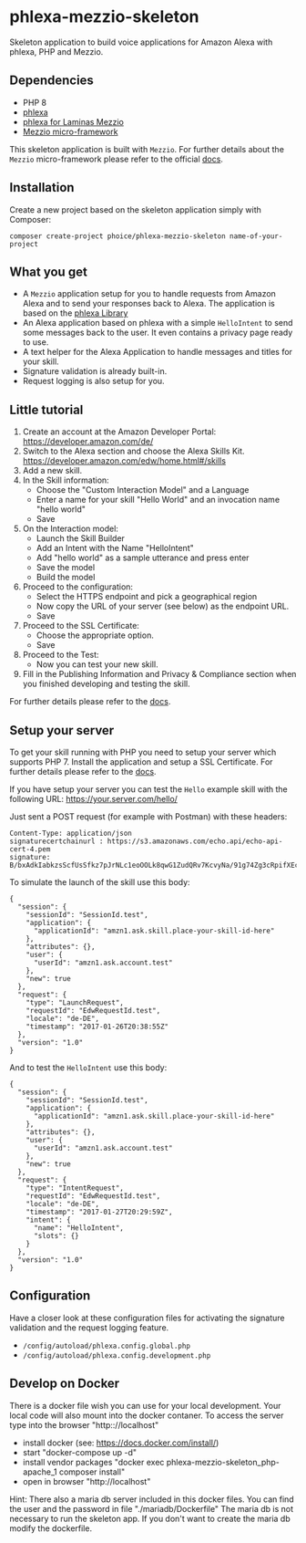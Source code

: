 # phlexa-mezzio-skeleton

Skeleton application to build voice applications for Amazon Alexa with 
phlexa, PHP and Mezzio. 

## Dependencies

* PHP 8
* [phlexa](https://github.com/phoice/phlexa)
* [phlexa for Laminas Mezzio](https://github.com/phoice/phlexa-mezzio)
* [Mezzio micro-framework](https://docs.mezzio.dev/)

This skeleton application is built with `Mezzio`. For further 
details about the `Mezzio` micro-framework please refer to the 
official [docs](https://docs.mezzio.dev/).

## Installation

Create a new project based on the skeleton application simply with Composer:

```
composer create-project phoice/phlexa-mezzio-skeleton name-of-your-project
```

## What you get

* A `Mezzio` application setup for you to handle requests from 
  Amazon Alexa and to send your responses back to Alexa. The application is 
  based on the [phlexa Library](https://github.com/phoice/phlexa)
* An Alexa application based on phlexa with a simple `HelloIntent` to
  send some messages back to the user. It even contains a privacy page 
  ready to use.
* A text helper for the Alexa Application to handle messages and titles 
  for your skill.
* Signature validation is already built-in.
* Request logging is also setup for you.

## Little tutorial

1. Create an account at the Amazon Developer Portal: 
   https://developer.amazon.com/de/
2. Switch to the Alexa section and choose the Alexa Skills Kit.
   https://developer.amazon.com/edw/home.html#/skills
3. Add a new skill.
4. In the Skill information:
   * Choose the "Custom Interaction Model" and a Language
   * Enter a name for your skill "Hello World" and an invocation name "hello world"
   * Save
5. On the Interaction model:
   * Launch the Skill Builder
   * Add an Intent with the Name "HelloIntent"
   * Add "hello world" as a sample utterance and press enter
   * Save the model
   * Build the model
6. Proceed to the configuration:
   * Select the HTTPS endpoint and pick a geographical region
   * Now copy the URL of your server (see below) as the endpoint URL.
   * Save
7. Proceed to the SSL Certificate:
   * Choose the appropriate option.
   * Save
8. Proceed to the Test:
   * Now you can test your new skill.
9. Fill in the Publishing Information and Privacy & Compliance section when you finished 
   developing and testing the skill.
   
For further details please refer to the 
[docs](https://developer.amazon.com/public/solutions/alexa/alexa-skills-kit/getting-started-guide).

## Setup your server

To get your skill running with PHP you need to setup your server which 
supports PHP 7. Install the application and setup a SSL Certificate. For 
further details please refer to the 
[docs](https://developer.amazon.com/public/solutions/alexa/alexa-skills-kit/docs/registering-and-managing-alexa-skills-in-the-developer-portal#h2_ssl).

If you have setup your server you can test the `Hello` example skill with 
the following URL: https://your.server.com/hello/

Just sent a POST request (for example with Postman) with these headers:
                                                         
```
Content-Type: application/json
signaturecertchainurl : https://s3.amazonaws.com/echo.api/echo-api-cert-4.pem
signature: B/bxAdkIabkzsScfUsSfkz7pJrNLc1eoOOLk8qwG1ZudQRv7KcvyNa/91g74Zg3cRpifXEco4669MaZb4Cqs+vZ9TaTfftAMzy/Pc79AMuf1dU6GfUU7tp6cuavfqTD8cWlYN5TjEMCJbS1Y+VU929mX0edOZcZin7db6bOoZHu5gU8OSQ2r+6UMk88z5uuSjPyt9Du9vaC3Ics/Br30fEIplIgCt4y/UGRK76Rqo4L/DuNjty3o2mcU8bICK5xfZwCeH7b5UFwdjngtp8VfhKPtosZmCuWvMn+y9HoS06ll9cdI1FPLN9w7KwMZFY8UzTc+0GfAwntxzlowAwkPhQ==
```
                                                         
To simulate the launch of the skill use this body:

```
{
  "session": {
    "sessionId": "SessionId.test",
    "application": {
      "applicationId": "amzn1.ask.skill.place-your-skill-id-here"
    },
    "attributes": {},
    "user": {
      "userId": "amzn1.ask.account.test"
    },
    "new": true
  },
  "request": {
    "type": "LaunchRequest",
    "requestId": "EdwRequestId.test",
    "locale": "de-DE",
    "timestamp": "2017-01-26T20:38:55Z"
  },
  "version": "1.0"
}
```

And to test the `HelloIntent` use this body:

```
{
  "session": {
    "sessionId": "SessionId.test",
    "application": {
      "applicationId": "amzn1.ask.skill.place-your-skill-id-here"
    },
    "attributes": {},
    "user": {
      "userId": "amzn1.ask.account.test"
    },
    "new": true
  },
  "request": {
    "type": "IntentRequest",
    "requestId": "EdwRequestId.test",
    "locale": "de-DE",
    "timestamp": "2017-01-27T20:29:59Z",
    "intent": {
      "name": "HelloIntent",
      "slots": {}
    }
  },
  "version": "1.0"
}
```

## Configuration

Have a closer look at these configuration files for activating the signature 
validation and the request logging feature.

* `/config/autoload/phlexa.config.global.php`
* `/config/autoload/phlexa.config.development.php`


## Develop on Docker

There is a docker file wish you can use for your local development. Your local code will also mount into the docker contaner. 
To access the server type into the browser "http:://localhost"

* install docker (see: https://docs.docker.com/install/)
* start "docker-compose up -d"
* install vendor packages "docker exec phlexa-mezzio-skeleton_php-apache_1 composer install"
* open in browser "http://localhost"

Hint: There also a maria db server included in this docker files. You can find the user and the password in file "./mariadb/Dockerfile" The maria db is not necessary to run the skeleton app.
If you don't want to create the maria db modify the dockerfile.
